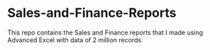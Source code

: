 # Sales-and-Finance-Reports
This repo contains the Sales and Finance reports that I made using Advanced Excel with data of 2 million records
